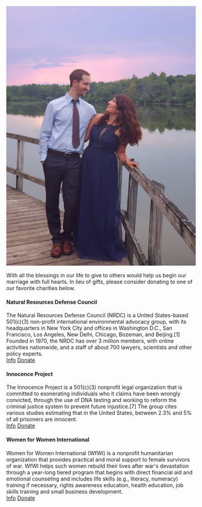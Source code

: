 ![NickAndMahta](photo_2021-06-06_00-38-50.jpg)

With all the blessings in our life to give to others would help us begin our marriage with full hearts. In lieu of gifts, please consider donating to one of our favorite charities below.
#### Natural Resources Defense Council  
The Natural Resources Defense Council (NRDC) is a United States-based 501(c)(3) non-profit international environmental advocacy group, with its headquarters in New York City and offices in Washington D.C., San Francisco, Los Angeles, New Delhi, Chicago, Bozeman, and Beijing.[1] Founded in 1970, the NRDC has over 3 million members, with online activities nationwide, and a staff of about 700 lawyers, scientists and other policy experts.  
[Info](https://en.wikipedia.org/wiki/Natural_Resources_Defense_Council) [Donate](https://act.nrdc.org/donate/donate-one-time/)
#### Innocence Project  
The Innocence Project is a 501(c)(3) nonprofit legal organization that is committed to exonerating individuals who it claims have been wrongly convicted, through the use of DNA testing and working to reform the criminal justice system to prevent future injustice.[7] The group cites various studies estimating that in the United States, between 2.3% and 5% of all prisoners are innocent.  
[Info](https://en.wikipedia.org/wiki/Innocence_Project) [Donate](https://innocenceproject.org/donate/?f_src=FY20_web_x_gen_nmat_CampMonthly000Page000One000Time_onetime)
#### Women for Women International 
Women for Women International (WfWI) is a nonprofit humanitarian organization that provides practical and moral support to female survivors of war. WfWI helps such women rebuild their lives after war's devastation through a year-long tiered program that begins with direct financial aid and emotional counseling and includes life skills (e.g., literacy, numeracy) training if necessary, rights awareness education, health education, job skills training and small business development.  
[Info](https://en.wikipedia.org/wiki/Women_for_Women_International) [Donate](https://support.womenforwomen.org/donate/?src=DBWF211A)
